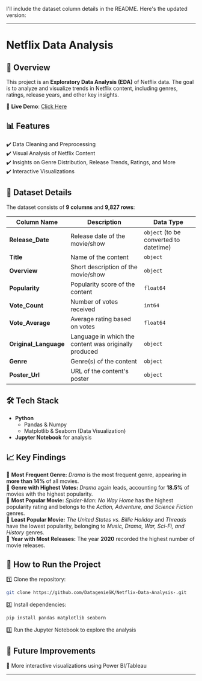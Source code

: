 I'll include the dataset column details in the README. Here's the updated version:  

---

# Netflix Data Analysis  

## 📌 Overview  
This project is an **Exploratory Data Analysis (EDA)** of Netflix data. The goal is to analyze and visualize trends in Netflix content, including genres, ratings, release years, and other key insights.  

📌 **Live Demo**: [Click Here](https://datageniesk.github.io/Netflix-Data-Analysis-/)  

## 📊 Features  
✔️ Data Cleaning and Preprocessing  
✔️ Visual Analysis of Netflix Content  
✔️ Insights on Genre Distribution, Release Trends, Ratings, and More  
✔️ Interactive Visualizations  

## 📂 Dataset Details  
The dataset consists of **9 columns** and **9,827 rows**:  

| Column Name         | Description                                      | Data Type  |
|---------------------|--------------------------------------------------|------------|
| **Release_Date**    | Release date of the movie/show                  | `object` (to be converted to datetime) |
| **Title**          | Name of the content                              | `object` |
| **Overview**       | Short description of the movie/show              | `object` |
| **Popularity**     | Popularity score of the content                  | `float64` |
| **Vote_Count**     | Number of votes received                         | `int64` |
| **Vote_Average**   | Average rating based on votes                    | `float64` |
| **Original_Language** | Language in which the content was originally produced | `object` |
| **Genre**          | Genre(s) of the content                          | `object` |
| **Poster_Url**     | URL of the content's poster                      | `object` |

## 🛠️ Tech Stack  
- **Python**  
  - Pandas & Numpy
  - Matplotlib & Seaborn (Data Visualization)  
- **Jupyter Notebook** for analysis  

## 📈 Key Findings  
📍 **Most Frequent Genre:** *Drama* is the most frequent genre, appearing in **more than 14%** of all movies.  
📍 **Genre with Highest Votes:** *Drama* again leads, accounting for **18.5%** of movies with the highest popularity.  
📍 **Most Popular Movie:** *Spider-Man: No Way Home* has the highest popularity rating and belongs to the *Action, Adventure, and Science Fiction* genres.  
📍 **Least Popular Movie:** *The United States vs. Billie Holiday* and *Threads* have the lowest popularity, belonging to *Music, Drama, War, Sci-Fi, and History* genres.  
📍 **Year with Most Releases:** The year **2020** recorded the highest number of movie releases.  

## 🚀 How to Run the Project  
1️⃣ Clone the repository:  
```bash
git clone https://github.com/DatagenieSK/Netflix-Data-Analysis-.git
```  
2️⃣ Install dependencies:  
```bash
pip install pandas matplotlib seaborn
```  
3️⃣ Run the Jupyter Notebook to explore the analysis  

## 🎯 Future Improvements   
🔹 More interactive visualizations using Power BI/Tableau  

---
